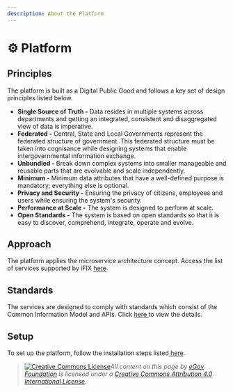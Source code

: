 ```yaml
---
description: About the Platform
---
```


# ⚙️ Platform

## Principles

The platform is built as a Digital Public Good and follows a key set of design principles listed below.

* **Single Source of Truth -** Data resides in multiple systems across departments and getting an integrated, consistent and disaggregated view of data is imperative.
* **Federated -** Central, State and Local Governments represent the federated structure of government. This federated structure must be taken into cognisance while designing systems that enable intergovernmental information exchange.&#x20;
* **Unbundled -** Break down complex systems into smaller manageable and reusable parts that are evolvable and scale independently.
* **Minimum -** Minimum data attributes that have a well-defined purpose is mandatory; everything else is optional.
* **Privacy and Security -** Ensuring the privacy of citizens, employees and users while ensuring the system's security.
* **Performance at Scale -** The system is designed to perform at scale.
* **Open Standards -** The system is based on open standards so that it is easy to discover, comprehend, integrate, operate and evolve.&#x20;

## Approach

The platform applies the microservice architecture concept. Access the list of services supported by iFIX [here](services/).

## Standards

The services are designed to comply with standards which consist of the Common Information Model and APIs. Click [here ](https://docs.ifix.org.in/standards)to view the details.

## Setup

To set up the platform, follow the installation steps listed[ here](installation/).



> [![Creative Commons License](https://i.creativecommons.org/l/by/4.0/80x15.png)_​_](http://creativecommons.org/licenses/by/4.0/)_All content on this page by_ [_eGov Foundation_](https://egov.org.in/) _is licensed under a_ [_Creative Commons Attribution 4.0 International License_](http://creativecommons.org/licenses/by/4.0/)_._
